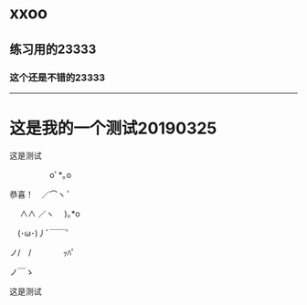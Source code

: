 # xxoo
## 练习用的23333
### 这个还是不错的23333

---

# 这是我的一个测试20190325


这是测试

　　　　　oﾟ*｡o
     
恭喜！　／⌒ヽ*ﾟ*

　 ∧∧ ／ヽ 　)｡*o
  
　(･ω･)丿ﾞ￣￣゜
 
ノ/　/　　　　ｯﾊﾟ

ノ￣ゝ


这是测试
